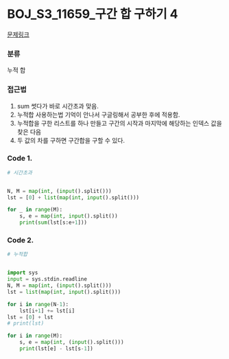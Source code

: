 # BOJ_S3_11659_구간 합 구하기 4

[문제링크](https://www.acmicpc.net/problem/11659)

### 분류
누적 합


### 접근법
1. sum 썻다가 바로 시간초과 맞음.
2. 누적합 사용하는법 기억이 안나서 구글링해서 공부한 후에 적용함.
3. 누적합을 구한 리스트를 하나 만들고 구간의 시작과 마지막에 해당하는 인덱스 값을 찾은 다음
4. 두 값의 차를 구하면 구간합을 구할 수 있다.


### Code 1.
```python
# 시간초과


N, M = map(int, (input().split()))
lst = [0] + list(map(int, input().split()))

for _ in range(M):
    s, e = map(int, input().split())
    print(sum(lst[s:e+1]))
```


### Code 2.
```python
# 누적합


import sys
input = sys.stdin.readline
N, M = map(int, (input().split()))
lst = list(map(int, input().split()))

for i in range(N-1):
    lst[i+1] += lst[i]
lst = [0] + lst
# print(lst)

for i in range(M):
    s, e = map(int, (input().split()))
    print(lst[e] - lst[s-1])
```